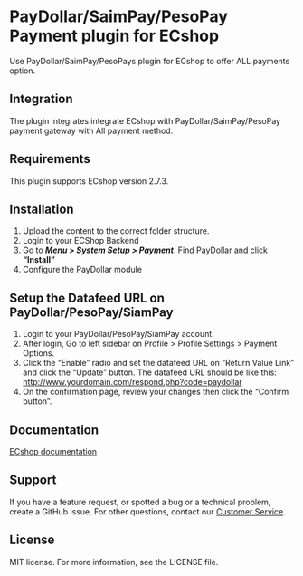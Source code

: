# PayDollar/SaimPay/PesoPay Payment plugin for ECshop
Use PayDollar/SaimPay/PesoPays plugin for ECshop to offer ALL payments option.

## Integration
The plugin integrates integrate ECshop with PayDollar/SaimPay/PesoPay payment gateway with All payment method.

## Requirements
This plugin supports ECshop version 2.7.3.

## Installation
1.	Upload the content to the correct folder structure.
2.	Login to your ECShop Backend
3.	Go to ***Menu > System Setup > Payment***. Find PayDollar and click **“Install”**
4.	Configure the PayDollar module

## Setup the Datafeed URL on PayDollar/PesoPay/SiamPay
 1. Login to your PayDollar/PesoPay/SiamPay account.
 2. After login, Go to left sidebar on Profile > Profile Settings > Payment Options.
 3. Click the “Enable” radio and set the datafeed URL on “Return Value Link” and click the “Update” button. The datafeed URL should be like this: http://www.yourdomain.com/respond.php?code=paydollar
 4. On the confirmation page, review your changes then click the “Confirm button”.

 ## Documentation
[ECshop documentation](https://github.com/asiapay-lib/asiapay-Ecshop/blob/master/ECShop%20Module%20Integration%20Guide%2020140505.doc?raw=true)

## Support
If you have a feature request, or spotted a bug or a technical problem, create a GitHub issue. For other questions, contact our [Customer Service](https://www.paydollar.com/en/contactus.html).

## License
MIT license. For more information, see the LICENSE file.
